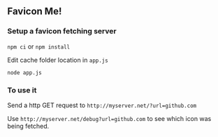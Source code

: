 ## Favicon Me!

### Setup a favicon fetching server

`npm ci` or `npm install`

Edit cache folder location in `app.js`

`node app.js`

### To use it

Send a http GET request to `http://myserver.net/?url=github.com`

Use `http://myserver.net/debug?url=github.com` to see which icon was being fetched.